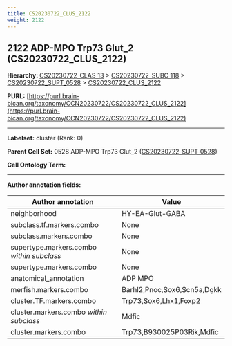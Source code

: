```yaml
---
title: CS20230722_CLUS_2122
weight: 2122
---
```

## 2122 ADP-MPO Trp73 Glut_2 (CS20230722_CLUS_2122)
<b>Hierarchy: </b>
[CS20230722_CLAS_13](../CS20230722_CLAS_13) >
[CS20230722_SUBC_118](../CS20230722_SUBC_118) >
[CS20230722_SUPT_0528](../CS20230722_SUPT_0528) >
[CS20230722_CLUS_2122](../CS20230722_CLUS_2122)

**PURL:** [https://purl.brain-bican.org/taxonomy/CCN20230722/CS20230722_CLUS_2122](https://purl.brain-bican.org/taxonomy/CCN20230722/CS20230722_CLUS_2122)

---


**Labelset:** cluster (Rank: 0)

**Parent Cell Set:** 0528 ADP-MPO Trp73 Glut_2 ([CS20230722_SUPT_0528](../CS20230722_SUPT_0528))



**Cell Ontology Term:** 

[MARKER GENES.]: #


---

[TRANSFERRED ANNOTATIONS.]: #


[AUTHOR ANNOTATION FIELDS.]: #


**Author annotation fields:**

| Author annotation | Value |
|-------------------|-------|
|neighborhood|HY-EA-Glut-GABA|
|subclass.tf.markers.combo|None|
|subclass.markers.combo|None|
|supertype.markers.combo _within subclass_|None|
|supertype.markers.combo|None|
|anatomical_annotation|ADP MPO|
|merfish.markers.combo|Barhl2,Pnoc,Sox6,Scn5a,Dgkk|
|cluster.TF.markers.combo|Trp73,Sox6,Lhx1,Foxp2|
|cluster.markers.combo _within subclass_|Mdfic|
|cluster.markers.combo|Trp73,B930025P03Rik,Mdfic|
